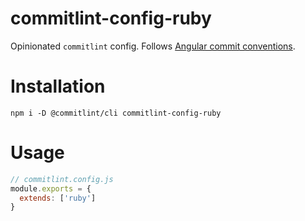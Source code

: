 # commitlint-config-ruby

Opinionated `commitlint` config. Follows [Angular commit conventions](https://github.com/angular/angular/blob/master/CONTRIBUTING.md#-commit-message-guidelines).

# Installation

`npm i -D @commitlint/cli commitlint-config-ruby`

# Usage

```js
// commitlint.config.js
module.exports = {
  extends: ['ruby']
}
```
